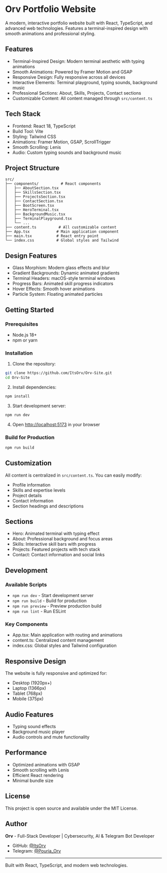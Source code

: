 # Orv Portfolio Website

A modern, interactive portfolio website built with React, TypeScript, and advanced web technologies. Features a terminal-inspired design with smooth animations and professional styling.

## Features

- Terminal-Inspired Design: Modern terminal aesthetic with typing animations
- Smooth Animations: Powered by Framer Motion and GSAP
- Responsive Design: Fully responsive across all devices
- Interactive Elements: Terminal playground, typing sounds, background music
- Professional Sections: About, Skills, Projects, Contact sections
- Customizable Content: All content managed through `src/content.ts`

## Tech Stack

- Frontend: React 18, TypeScript
- Build Tool: Vite
- Styling: Tailwind CSS
- Animations: Framer Motion, GSAP, ScrollTrigger
- Smooth Scrolling: Lenis
- Audio: Custom typing sounds and background music

## Project Structure

```
src/
├── components/          # React components
│   ├── AboutSection.tsx
│   ├── SkillsSection.tsx
│   ├── ProjectsSection.tsx
│   ├── ContactSection.tsx
│   ├── BootScreen.tsx
│   ├── HeroTerminal.tsx
│   ├── BackgroundMusic.tsx
│   ├── TerminalPlayground.tsx
│   └── ...
├── content.ts          # All customizable content
├── App.tsx            # Main application component
├── main.tsx           # React entry point
└── index.css          # Global styles and Tailwind
```

## Design Features

- Glass Morphism: Modern glass effects and blur
- Gradient Backgrounds: Dynamic animated gradients
- Terminal Headers: macOS-style terminal windows
- Progress Bars: Animated skill progress indicators
- Hover Effects: Smooth hover animations
- Particle System: Floating animated particles

## Getting Started

### Prerequisites

- Node.js 18+ 
- npm or yarn

### Installation

1. Clone the repository:
```bash
git clone https://github.com/ItsOrv/Orv-Site.git
cd Orv-Site
```

2. Install dependencies:
```bash
npm install
```

3. Start development server:
```bash
npm run dev
```

4. Open [http://localhost:5173](http://localhost:5173) in your browser

### Build for Production

```bash
npm run build
```

## Customization

All content is centralized in `src/content.ts`. You can easily modify:

- Profile information
- Skills and expertise levels
- Project details
- Contact information
- Section headings and descriptions

## Sections

- Hero: Animated terminal with typing effect
- About: Professional background and focus areas
- Skills: Interactive skill bars with progress
- Projects: Featured projects with tech stack
- Contact: Contact information and social links

## Development

### Available Scripts

- `npm run dev` - Start development server
- `npm run build` - Build for production
- `npm run preview` - Preview production build
- `npm run lint` - Run ESLint

### Key Components

- App.tsx: Main application with routing and animations
- content.ts: Centralized content management
- index.css: Global styles and Tailwind configuration

## Responsive Design

The website is fully responsive and optimized for:
- Desktop (1920px+)
- Laptop (1366px)
- Tablet (768px)
- Mobile (375px)

## Audio Features

- Typing sound effects
- Background music player
- Audio controls and mute functionality

## Performance

- Optimized animations with GSAP
- Smooth scrolling with Lenis
- Efficient React rendering
- Minimal bundle size

## License

This project is open source and available under the MIT License.

## Author

**Orv** - Full-Stack Developer | Cybersecurity, AI & Telegram Bot Developer

- GitHub: [@ItsOrv](https://github.com/ItsOrv)
- Telegram: [@Pouria_Orv](https://t.me/Pouria_Orv)

---

Built with React, TypeScript, and modern web technologies.
